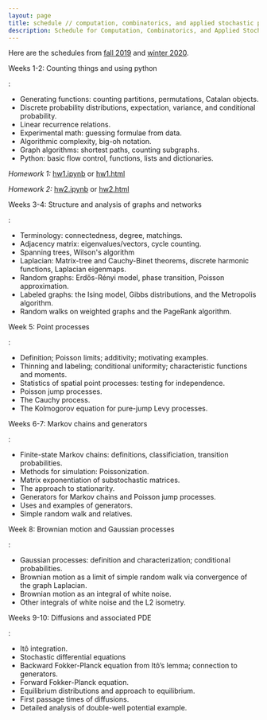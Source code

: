 ```yaml
---
layout: page
title: schedule // computation, combinatorics, and applied stochastic processes
description: Schedule for Computation, Combinatorics, and Applied Stochastic Processes
---
```


Here are the schedules from [fall 2019](../2019/fall_schedule.md)
and [winter 2020](../2019/winter_schedule.md).

Weeks 1-2: Counting things and using python

:  

- Generating functions: counting partitions, permutations, Catalan objects.
- Discrete probability distributions, expectation, variance, and conditional probability.
- Linear recurrence relations.
- Experimental math: guessing formulae from data.
- Algorithmic complexity, big-oh notation.
- Graph algorithms: shortest paths, counting subgraphs.
- Python: basic flow control, functions, lists and dictionaries.

*Homework 1:* [hw1.ipynb](../assignments/fall/hw1.ipynb) or [hw1.html](../assignments/fall/hw1.html)

*Homework 2:* [hw2.ipynb](../assignments/fall/hw2.ipynb) or [hw2.html](../assignments/fall/hw2.html)


Weeks 3-4: Structure and analysis of graphs and networks

:  

- Terminology: connectedness, degree, matchings.
- Adjacency matrix: eigenvalues/vectors, cycle counting.
- Spanning trees, Wilson's algorithm
- Laplacian: Matrix-tree and Cauchy-Binet theorems, discrete harmonic functions, Laplacian eigenmaps.
- Random graphs: Erdős-Rényi model, phase transition, Poisson approximation.
- Labeled graphs: the Ising model, Gibbs distributions, and the Metropolis algorithm.
- Random walks on weighted graphs and the PageRank algorithm.


Week 5: Point processes

:  

- Definition; Poisson limits; additivity; motivating examples.
- Thinning and labeling; conditional uniformity; characteristic functions and moments.
- Statistics of spatial point processes: testing for independence.
- Poisson jump processes.
- The Cauchy process.
- The Kolmogorov equation for pure-jump Levy processes.


Weeks 6-7: Markov chains and generators

:  

- Finite-state Markov chains: definitions, classificiation, transition probabilities.
- Methods for simulation: Poissonization.
- Matrix exponentiation of substochastic matrices.
- The approach to stationarity.
- Generators for Markov chains and Poisson jump processes.
- Uses and examples of generators.
- Simple random walk and relatives.


Week 8: Brownian motion and Gaussian processes

:  

- Gaussian processes: definition and characterization; conditional probabilities.
- Brownian motion as a limit of simple random walk via convergence of the graph Laplacian.
- Brownian motion as an integral of white noise.
- Other integrals of white noise and the L2 isometry.


Weeks 9-10: Diffusions and associated PDE

:  

- Itô integration.
- Stochastic differential equations
- Backward Fokker-Planck equation from Itô’s lemma; connection to generators. 
- Forward Fokker-Planck equation.
- Equilibrium distributions and approach to equilibrium. 
- First passage times of diffusions. 
- Detailed analysis of double-well potential example.  

